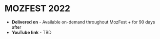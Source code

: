 # MOZFEST 2022

- **Delivered on** - Available on-demand throughout MozFest + for 90 days after
- **YouTube link** - TBD
